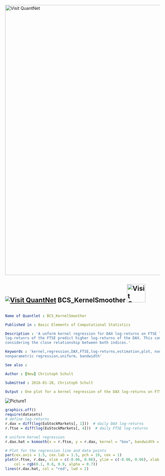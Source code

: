 
[<img src="https://github.com/QuantLet/Styleguide-and-FAQ/blob/master/pictures/banner.png" width="880" alt="Visit QuantNet">](http://quantlet.de/index.php?p=info)

## [<img src="https://github.com/QuantLet/Styleguide-and-Validation-procedure/blob/master/pictures/qloqo.png" alt="Visit QuantNet">](http://quantlet.de/) **BCS_KernelSmoother** [<img src="https://github.com/QuantLet/Styleguide-and-Validation-procedure/blob/master/pictures/QN2.png" width="60" alt="Visit QuantNet 2.0">](http://quantlet.de/d3/ia)

```yaml

Name of Quantlet : BCS_KernelSmoother

Published in : Basic Elements of Computational Statistics

Description : 'A unform kernel regression for DAX log-returns on FTSE log-returns. Higher
log-retunrs of the FTSE predict higher log-returns of the DAX. This comovement seems reasonable
considering the close relationship between both indices.'

Keywords : 'kernel,regression,DAX,FTSE,log-returns,estimation,plot, nonparametric,univariate
nonparametric regression,uniform, bandwidth'

See also :

Author : [New] Christoph Schult

Submitted : 2016-01-28, Christoph Schult

Output : One plot for a kernel regression of the DAX log-returns on FTSE log-returns.

```

![Picture1](BCS_KernelSmoother.png)


```r
graphics.off()
require(datasets)
# define log-returns
r.dax = diff(log(EuStockMarkets[, 1]))  # daily DAX log-returns
r.ftse = diff(log(EuStockMarkets[, 4]))  # daily FTSE log-returns

# uniform kernel regression
r.dax.hat = ksmooth(x = r.ftse, y = r.dax, kernel = "box", bandwidth = 0.001)  # and bandwidth equal to 0.001

# Plot for the regression line and data points
par(cex.axis = 1.5, cex.lab = 1.5, pch = 19, cex = 1)
plot(r.ftse, r.dax, xlim = c(-0.06, 0.06), ylim = c(-0.06, 0.06), xlab = "FTSE log-returns", ylab = "DAX log-returns", 
    col = rgb(0.1, 0.8, 0.9, alpha = 0.7))
lines(r.dax.hat, col = "red", lwd = 2)
```

